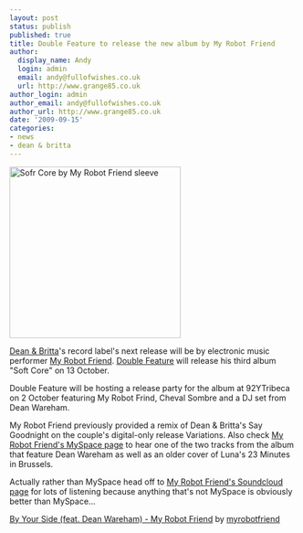 ```yaml
---
layout: post
status: publish
published: true
title: Double Feature to release the new album by My Robot Friend
author:
  display_name: Andy
  login: admin
  email: andy@fullofwishes.co.uk
  url: http://www.grange85.co.uk
author_login: admin
author_email: andy@fullofwishes.co.uk
author_url: http://www.grange85.co.uk
date: '2009-09-15'
categories:
- news
- dean & britta
---
```

<p><img src="https://media.fullofwishes.co.uk/ahfow/uploads/2009/09/softcorecoversquare-300x300.jpg" alt="Sofr Core by My Robot Friend sleeve" title="Sofr Core by My Robot Friend sleeve" width="300" height="300" class="alignright size-medium wp-image-1591" />
<p><a href="http://www.deanandbritta.com">Dean & Britta</a>'s record label's next release will be by electronic music performer <a href="http://www.myrobotfriend.com/">My Robot Friend</a>. <a href="http://www.myspace.com/doublefeaturerecords">Double Feature</a> will release his third album "Soft Core" on 13 October.</p>
<p>Double Feature will be hosting a release party for the album at 92YTribeca on 2 October featuring My Robot Frind, Cheval Sombre and a DJ set from Dean Wareham.</p>
<p>My Robot Friend previously provided a remix of Dean & Britta's Say Goodnight on the couple's digital-only release Variations. Also check <a href="http://www.myspace.com/myrobotfriend">My Robot Friend's MySpace page</a> to hear one of the two tracks from the album that feature Dean Wareham as well as an older cover of Luna's 23 Minutes in Brussels.</p>
<p>Actually rather than MySpace head off to <a href="http://soundcloud.com/myrobotfriend/">My Robot Friend's Soundcloud page</a> for lots of listening because anything that's not MySpace is obviously better than MySpace...</p>
<p><figure class="caption "><figcaption class="caption-text"></figcaption></figure>  <span><a href="http://soundcloud.com/myrobotfriend/by-your-side-feat-dean-wareham">By Your Side (feat. Dean Wareham) - My Robot Friend</a>  by  <a href="http://soundcloud.com/myrobotfriend">myrobotfriend</a></span> </p>
